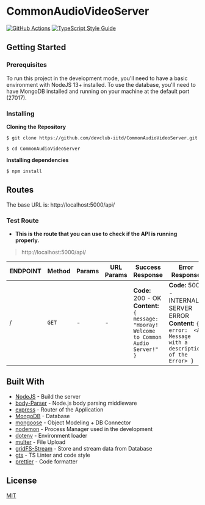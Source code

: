 # CommonAudioVideoServer

[![GitHub Actions][github-image-ci]][github-url]
[![TypeScript Style Guide][gts-image]][gts-url]

## Getting Started

### Prerequisites

To run this project in the development mode, you'll need to have a basic environment with NodeJS 13+ installed. To use the database, you'll need to have MongoDB installed and running on your machine at the default port (27017).

### Installing

**Cloning the Repository**

```
$ git clone https://github.com/devclub-iitd/CommonAudioVideoServer.git

$ cd CommonAudioVideoServer
```

**Installing dependencies**

```
$ npm install
```

## Routes

The base URL is: http://localhost:5000/api/

### Test Route

- **This is the route that you can use to check if the API is running properly.**

> http://localhost:5000/api/

| ENDPOINT | Method | Params | URL Params | Success Response | Error Response
|--|--|--|--|--|--|
| / | `GET`  | - | - |**Code:** 200 - OK<br />**Content:** `{ message:  "Hooray! Welcome to Common Audio Server!" }`  |  **Code:** 500 - INTERNAL SERVER ERROR <br />**Content:** `{ error:  <A Message with a description of the Error> }`|

## Built With

- [NodeJS](https://nodejs.org/en/) - Build the server
- [body-Parser](https://github.com/expressjs/body-parser#readme) - Node.js body parsing middleware
- [express](https://expressjs.com/) - Router of the Application
- [MongoDB](https://www.mongodb.com/) - Database
- [mongoose](https://mongoosejs.com/) - Object Modeling + DB Connector
- [nodemon](https://nodemon.io/) - Process Manager used in the development
- [dotenv](https://github.com/motdotla/dotenv) - Environment loader
- [multer](https://github.com/expressjs/multer) - File Upload
- [gridFS-Stream](https://github.com/aheckmann/gridfs-stream) - Store and stream data from Database
- [gts](https://github.com/google/gts) - TS Linter and code style
- [prettier](https://github.com/prettier/prettier) - Code formatter

## License

[MIT](LICENSE)

[github-image-ci]: https://github.com/devclub-iitd/CommonAudioVideoServer/workflows/Node.js%20CI/badge.svg
[github-url]: https://github.com/devclub-iitd/CommonAudioVideoServer/actions
[gts-image]: https://img.shields.io/badge/code%20style-google-blueviolet.svg
[gts-url]: https://github.com/google/gts
